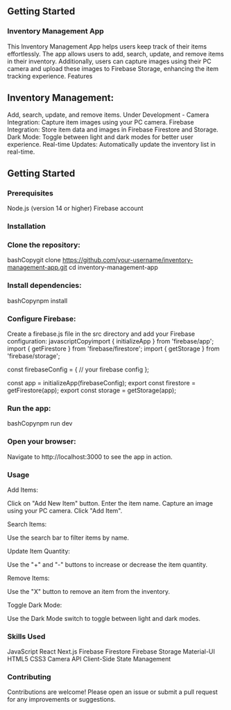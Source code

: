 ## Getting Started

### Inventory Management App
This Inventory Management App helps users keep track of their items effortlessly. The app allows users to add, search, update, and remove items in their inventory. Additionally, users can capture images using their PC camera and upload these images to Firebase Storage, enhancing the item tracking experience.
Features

## Inventory Management: 
Add, search, update, and remove items.
Under Development - Camera Integration: Capture item images using your PC camera.
Firebase Integration: Store item data and images in Firebase Firestore and Storage.
Dark Mode: Toggle between light and dark modes for better user experience.
Real-time Updates: Automatically update the inventory list in real-time.

## Getting Started
### Prerequisites

Node.js (version 14 or higher)
Firebase account

### Installation

### Clone the repository:
bashCopygit clone https://github.com/your-username/inventory-management-app.git
cd inventory-management-app

### Install dependencies:
bashCopynpm install

### Configure Firebase:
Create a firebase.js file in the src directory and add your Firebase configuration:
javascriptCopyimport { initializeApp } from 'firebase/app';
import { getFirestore } from 'firebase/firestore';
import { getStorage } from 'firebase/storage';

const firebaseConfig = {
  // your firebase config
};

const app = initializeApp(firebaseConfig);
export const firestore = getFirestore(app);
export const storage = getStorage(app);

### Run the app:
bashCopynpm run dev

### Open your browser:
Navigate to http://localhost:3000 to see the app in action.

### Usage

Add Items:

Click on "Add New Item" button.
Enter the item name.
Capture an image using your PC camera.
Click "Add Item".


Search Items:

Use the search bar to filter items by name.


Update Item Quantity:

Use the "+" and "-" buttons to increase or decrease the item quantity.


Remove Items:

Use the "X" button to remove an item from the inventory.


Toggle Dark Mode:

Use the Dark Mode switch to toggle between light and dark modes.



### Skills Used

JavaScript
React
Next.js
Firebase Firestore
Firebase Storage
Material-UI
HTML5
CSS3
Camera API
Client-Side State Management

### Contributing
Contributions are welcome! Please open an issue or submit a pull request for any improvements or suggestions.

